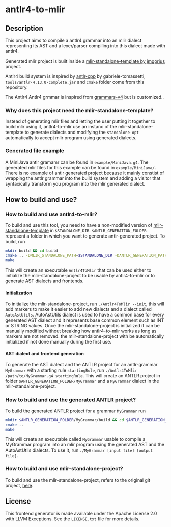 
# antlr4-to-mlir

## Description

This project aims to compile a antlr4 grammar into an mlir dialect representing its AST and a lexer/parser compiling into this dialect made with antlr4.

Generated mlir project is built inside a [mlir-standalone-template by jmgorius](https://github.com/jmgorius/mlir-standalone-template/) project.

Antlr4 build system is inspired by [antlr-cpp](https://github.com/gabriele-tomassetti/antlr-cpp) by gabriele-tomassetti, `tools/antlr-4.13.0-complete.jar` and `cmake` folder come from this repository.

The Antlr4 Antlr4 grmmar is inspired from [grammars-v4](https://github.com/antlr/grammars-v4) but is customized..

### Why does this project need the mlir-standalone-template?

Instead of generating mlir files and letting the user putting it together to build mlir using it, antlr4-to-mlir use an instanc of the mlir-standalone-template to generate dialects and modifying the `standalone-opt` automatically to accept mlir program using generated dialects.

### Generated file example

A MiniJava antlr gramamr can be found in `example/MiniJava.g4`. The generated mlir files for this example can be found in `example/MiniJava/`. There is no example of antlr generated project because it mainly constist of wrapping the antlr grammar into the build system and adding a visitor that syntaxically transform you program into the mlir generated dialect.

## How to build and use?

### How to build and use antlr4-to-mlir?

To build and use this tool, you need to have a non-modified version of [mlir-standalone-template](https://github.com/jmgorius/mlir-standalone-template/) in `$STANDALONE_DIR`. `$ANTLR_GENERATION_FOLDER` represent a folder in which you want to generate antlr-generated project. To build, run
```bash
mkdir build && cd build
cmake .. -DMLIR_STANDALONE_PATH=$STANDALONE_DIR -DANTLR_GENERATION_PATH=$ANTLR_GENERATION_FOLDER
make
```
This will create an executable `Antlr4ToMlir` that can be used either to initialize the mlir-standalone-project to be usable by antlr4-to-mlir or to generate AST dialects and frontends.

#### Initialization

To initialize the mlir-standalone-project, run `./Antlr4ToMlir --init`, this will add markers to make it easier to add new dialects and a dialect called `AutoAstUtils`. AutoAstUtils dialect is used to have a common base for every generated AST dialect and it represents base common element such as INT or STRING values.
Once the mlir-standalone-project is initialized it can be manually modified without breaking how antlr4-to-mlir works as long as markers are not removed. the mlir-standalone-project with be automatically initialized if not done manually during the first use.

#### AST dialect and frontend generation

To generate the AST dialect and the ANTLR project for an antlr-grammar `MyGrammar` with a starting rule `startingRule`, run `./Antlr4ToMlir /path/to/MyGrammar.g4 startingRule`. This will create an ANTLR project in folder `$ANTLR_GENERATION_FOLDER/MyGrammar` and a `MyGrammar` dialect in the mlir-standalone-project.


### How to build and use the generated ANTLR project?

To build the generated ANTLR project for a grammar `MyGrammar` run
```bash
mkdir $ANTLR_GENERATION_FOLDER/MyGrammar/build && cd $ANTLR_GENERATION_FOLDER/MyGrammar/build
cmake ..
make
```
This will create an executable called `MyGrammar` usable to compile a MyGrammar program into an mlir program using the generated AST and the AutoAstUtils dialects. 
To use it, run `./MyGrammar [input file] [output file]`.


### How to build and use mlir-standalone-project?

To build and use the mlir-standalone-project, refers to the original git project, [here](https://github.com/jmgorius/mlir-standalone-template/).

## License

This frontend generator is made available under the Apache License 2.0 with LLVM Exceptions. See the `LICENSE.txt` file for more details.

